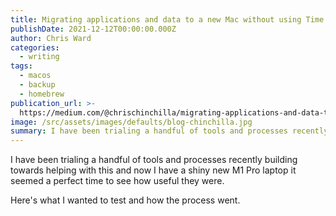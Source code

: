 ```yaml
---
title: Migrating applications and data to a new Mac without using Time Machine
publishDate: 2021-12-12T00:00:00.000Z
author: Chris Ward
categories:
  - writing
tags:
  - macos
  - backup
  - homebrew
publication_url: >-
  https://medium.com/@chrischinchilla/migrating-applications-and-data-to-a-new-mac-without-using-time-machine-240e1de77892
image: /src/assets/images/defaults/blog-chinchilla.jpg
summary: I have been trialing a handful of tools and processes recently building
---
```



I have been trialing a handful of tools and processes recently building
towards helping with this and now I have a shiny new M1 Pro laptop it
seemed a perfect time to see how useful they were.

Here's what I wanted to test and how the process went.
